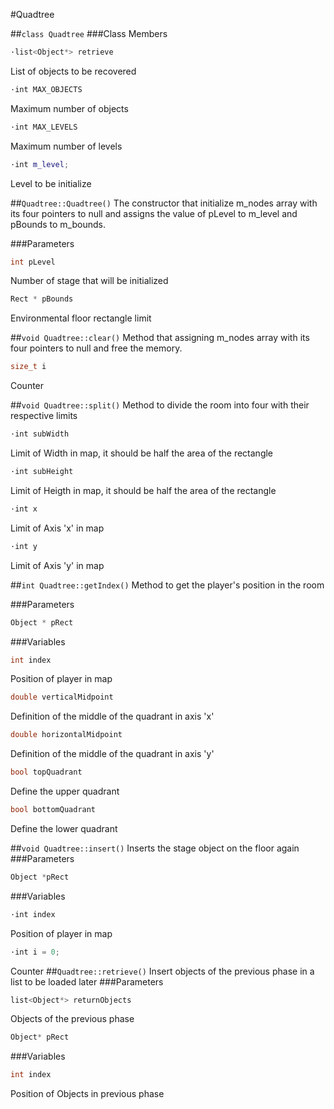#Quadtree

##```class Quadtree```
###Class Members
```c++
·list<Object*> retrieve
```
List of objects to be recovered
```c++
·int MAX_OBJECTS
```
Maximum number of objects
```c++
·int MAX_LEVELS
```
Maximum number of levels
```c++
·int m_level;
```
Level to be initialize

##```Quadtree::Quadtree()```
The constructor that initialize m_nodes array with its four pointers
to null and assigns the value of pLevel to m_level and pBounds to m_bounds.

###Parameters
```c++
int pLevel
```
Number of stage that will be initialized

```c++
Rect * pBounds
```
Environmental floor rectangle limit

##```void Quadtree::clear()```
Method that assigning m_nodes array with its four pointers to null and free the memory.
```c++
size_t i
```
Counter

##```void Quadtree::split()```
Method to divide the room into four with their respective limits

```c++
·int subWidth
```
Limit of Width in map, it should be half the area of the rectangle

```c++
·int subHeight
```
Limit of Heigth in map, it should be half the area of the rectangle

```c++
·int x
```
Limit of Axis 'x' in map

```c++
·int y
```
Limit of Axis 'y' in map

##```int Quadtree::getIndex()```
Method to get the player's position in the room

###Parameters
```c++
Object * pRect
```

###Variables
```c++
int index
```
Position of player in map

```c++
double verticalMidpoint
```
Definition of the middle of the quadrant in axis 'x'

```c++
double horizontalMidpoint
```
Definition of the middle of the quadrant in axis 'y'

```c++
bool topQuadrant
```
Define the upper quadrant

```c++
bool bottomQuadrant
```
Define the lower quadrant

##```void Quadtree::insert()```
Inserts the stage object on the floor again
###Parameters
```c++
Object *pRect
```

###Variables
```c++
·int index
```
Position of player in map
```c++
·int i = 0;
```
Counter
##```Quadtree::retrieve()```
Insert objects of the previous phase in a list to be loaded later
###Parameters
```c++
list<Object*> returnObjects
```
Objects of the previous phase

```c++
Object* pRect
```
###Variables
```c++
int index
```
Position of Objects in previous phase
